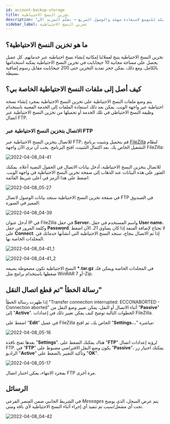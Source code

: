 ```yaml
---
id: account-backup-storage
title: تخزين النسخ الاحتياطية
description: "اكتشف كيف تخزن وتدير نسخك الاحتياطية بأمان مع خيارات تخزين قابلة للتوسع لاستعادة سهلة والوصول السريع → تعلّم المزيد الآن"
sidebar_label: تخزين النسخ الاحتياطية
---
```


## ما هو تخزين النسخ الاحتياطية؟
تخزين النسخ الاحتياطية يتيح لعملائنا إمكانية إنشاء نسخ احتياطية عبر خدماتهم. كل عميل يحصل على مساحة مجانية 10 جيجابايت في تخزين النسخ الاحتياطية يمكنه استخدامها بالكامل. ومع ذلك، يمكن حجز تمديد التخزين حتى 200 جيجابايت مقابل رسوم إضافية بسيطة.

## كيف أصل إلى ملفات النسخ الاحتياطية الخاصة بي؟
يتم وضع ملفات النسخ الاحتياطية على تخزين النسخ الاحتياطية بمجرد إنشاء نسخة احتياطية عبر واجهة الويب. يمكن بعد ذلك استعادة الملفات إلى الخدمة المعنية باستخدام وظيفة النسخ الاحتياطي في تلك الخدمة أو تحميلها من تخزين النسخ الاحتياطية عبر اتصال FTP.

### الاتصال بتخزين النسخ الاحتياطية عبر FTP
للاتصال بتخزين النسخ الاحتياطية عبر FTP، قم بتحميل وتثبيت برنامج [FileZilla](http://www.filezilla.de/download.htm) لنظام التشغيل الخاص بك. بعد اكتمال التثبيت، افتح البرنامج.
يجب أن ترى الآن واجهة FileZilla:

![2022-04-08_04-41](https://screensaver01.zap-hosting.com/index.php/s/XHa7gfPBKcGgYj4/preview)

للاتصال بتخزين النسخ الاحتياطية، أدخل بيانات الاتصال في الحقول النصية أعلاه.
يمكنك العثور على هذه البيانات عند الذهاب إلى صفحة تخزين النسخ الاحتياطية في واجهة الويب.
اضغط على هذا الرمز في أعلى شريط القائمة:

![2022-04-08_05-27](https://screensaver01.zap-hosting.com/index.php/s/dFRCTXK48qxbcJb/preview)

في صفحة تخزين النسخ الاحتياطية ستجد بيانات الوصول لاتصال FTP في الصندوق المميز في الصورة:

![2022-04-08_04-39](https://screensaver01.zap-hosting.com/index.php/s/pziwNeT9jmFC5Ax/preview)

أدخل عنوان IP في FileZilla في حقل **Server**، واسم المستخدم في حقل **User name**، وكلمة المرور في حقل **Password**. لا تحتاج لإضافة المنفذ إذا كان يساوي *21*. الآن اضغط على **Connect**.
إذا تم الاتصال بنجاح، ستجد النسخ الاحتياطية التي أنشأتها خدماتك في المجلدات الخاصة بها.

![2022-04-08_04-41_1](https://screensaver01.zap-hosting.com/index.php/s/K9MZHf8napDMCjT/preview)

![2022-04-08_04-41_2](https://screensaver01.zap-hosting.com/index.php/s/ca7DkJ2T6DpxTFH/preview)

النسخ الاحتياطية تكون مضغوطة بصيغة **\*.tar.gz** في المجلدات الخاصة ويمكن فك ضغطها باستخدام برامج مثل WinRAR أو 7-Zip.

## رسالة الخطأ "تم قطع اتصال النقل"

إذا ظهرت رسالة الخطأ "Transfer connection interrupted: ECCONABORTED - Connection aborted" أثناء الاتصال أو النقل، يمكن تغيير وضع النقل من "**Passive**" إلى "**Active**".
الخطوات التالية توضح كيف يمكن تغيير ذلك في إعدادات FileZilla.

اضغط على "**Edit**" في عميل FileZilla الخاص بك، ثم افتح "**Settings...**" مباشرة:

![2022-04-08_05-16](https://screensaver01.zap-hosting.com/index.php/s/AgrmP6i5aAEr2kr/preview)

بعدها تفتح نافذة "**Settings**". هناك يمكنك الضغط على "**FTP**" لرؤية إعدادات اتصال FTP.
في "**FTP**" يكون وضع النقل الافتراضي مضبوط على "**Passive**"، يمكنك اختيار زر الراديو "**Active**" وتأكيد التغيير بالضغط على "**OK**".

![2022-04-08_05-17](https://screensaver01.zap-hosting.com/index.php/s/REPQieY3Zbm8arM/preview)

بمجرد الانتهاء، يمكن اختبار اتصال FTP مرة أخرى.

## الرسائل
في الشريط الجانبي ضمن العنصر الفرعي *Messages* يتم عرض السجل، الذي يوضح تحت أي مشغل/سبب تم تنفيذ أي إجراء أثناء النسخ الاحتياطية لأي باقة ومتى.

![2022-04-08_04-42](https://screensaver01.zap-hosting.com/index.php/s/GwtGHoDL7d9r3Ds/preview)